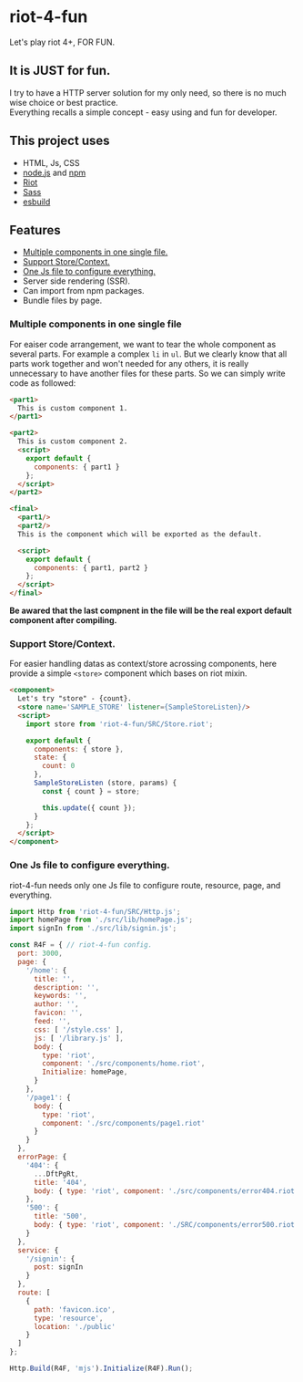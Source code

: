 riot-4-fun
====
Let's play riot 4+, FOR FUN.

## It is JUST for fun.
I try to have a HTTP server solution for my only need, so there is no much wise choice or best practice.  
Everything recalls a simple concept - easy using and fun for developer.

## This project uses
* HTML, Js, CSS
* [node.js](https://nodejs.org/en/) and [npm](https://www.npmjs.com/)
* [Riot](https://riot.js.org/)
* [Sass](https://sass-lang.com/)
* [esbuild](https://esbuild.github.io/)

## Features
* [Multiple components in one single file.](#multiple-components-in-one-single-file)
* [Support Store/Context.](#support-storecontext)
* [One Js file to configure everything.](#one-js-file-to-configure-everything)
* Server side rendering (SSR).
* Can import from npm packages.
* Bundle files by page.

### Multiple components in one single file
For eaiser code arrangement, we want to tear the whole component as several parts. For example a complex `li` in `ul`. But we clearly know that all parts work together and won't needed for any others, it is really unnecessary to have another files for these parts. So we can simply write code as followed:

```html
<part1>
  This is custom component 1.
</part1>

<part2>
  This is custom component 2.
  <script>
    export default {
      components: { part1 }
    };
  </script>
</part2>

<final>
  <part1/>
  <part2/>
  This is the component which will be exported as the default.

  <script>
    export default {
      components: { part1, part2 }
    };
  </script>
</final>
```

**Be awared that the last compnent in the file will be the real export default component after compiling.**

### Support Store/Context.
For easier handling datas as context/store acrossing components, here provide a simple `<store>` component which bases on riot mixin.

```html
<component>
  Let's try "store" - {count}.
  <store name='SAMPLE_STORE' listener={SampleStoreListen}/>
  <script>
    import store from 'riot-4-fun/SRC/Store.riot';

    export default {
      components: { store },
      state: {
        count: 0
      },
      SampleStoreListen (store, params) {
        const { count } = store;

        this.update({ count });
      }
    };
  </script>
</component>
```

### One Js file to configure everything.
riot-4-fun needs only one Js file to configure route, resource, page, and everything.

```js
import Http from 'riot-4-fun/SRC/Http.js';
import homePage from './src/lib/homePage.js';
import signIn from './src/lib/signin.js';

const R4F = { // riot-4-fun config.
  port: 3000,
  page: {
    '/home': {
      title: '',
      description: '',
      keywords: '',
      author: '',
      favicon: '',
      feed: '',
      css: [ '/style.css' ],
      js: [ '/library.js' ],
      body: {
        type: 'riot',
        component: './src/components/home.riot',
        Initialize: homePage,
      }
    },
    '/page1': {
      body: {
        type: 'riot',
        component: './src/components/page1.riot'
      }
    }
  },
  errorPage: {
    '404': {
      ...DftPgRt,
      title: '404',
      body: { type: 'riot', component: './src/components/error404.riot' }
    },
    '500': {
      title: '500',
      body: { type: 'riot', component: './SRC/components/error500.riot' }
    }
  },
  service: {
    '/signin': {
      post: signIn
    }
  },
  route: [
    {
      path: 'favicon.ico',
      type: 'resource',
      location: './public'
    }
  ]
};

Http.Build(R4F, 'mjs').Initialize(R4F).Run();
```